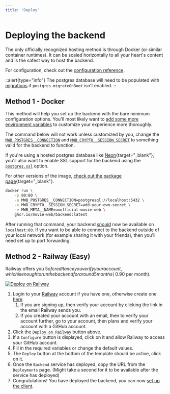 ```yaml
---
title: 'Deploy'
---
```


# Deploying the backend

The only officially recognized hosting method is through Docker (or similar container runtimes). It can be scaled horizontally to all your heart's content and is the safest way to host the backend.

For configuration, check out the [configuration reference](2.configuration.md).

::alert{type="info"}
The postgres database will need to be populated with [migrations](0.introduction.md#migrations) if `postgres.migrateOnBoot` isn't enabled.
::

## Method 1 - Docker

This method will help you set up the backend with the bare minimum configuration options. You'll most likely want to [add some more environment variables](2.configuration.md) to customize your experience more thoroughly.

The command below will not work unless customized by you, change the [`MWB_POSTGRES__CONNECTION`](2.configuration.md#postgresconnection) and [`MWB_CRYPTO__SESSION_SECRET`](2.configuration.md#cryptosessionsecret) to something valid for the backend to function.

If you're using a hosted postgres database like [Neon](https://neon.tech/){target="\_blank"}, you'll also want to enable SSL support for the backend using the [`postgres.ssl`](2.configuration.md#postgresssl) option.

For other versions of the image, [check out the package page](https://github.com/movie-web/backend/pkgs/container/backend){target="\_blank"}.

```sh
docker run \
    -p 80:80 \
    -e MWB_POSTGRES__CONNECTION=postgresql://localhost:5432 \
    -e MWB_CRYPTO__SESSION_SECRET=add-your-own-secret \
    -e MWB_META__NAME=unofficial-movie-web \
    ghcr.io/movie-web/backend:latest
```

After running that command, your backend [_should_](../1.self-hosting/4.troubleshooting.md) now be available on `localhost:80`. If you want to be able to connect to the backend outside of your local network (for example sharing it with your friends), then you'll need set up to port forwarding.

## Method 2 - Railway (Easy)

Railway offers you $5 of credit once you verify your account, which is enough to run the backend for around 5 months (~$0.90 per month).

[![Deploy on Railway](https://railway.app/button.svg)](https://railway.app/template/TS4mw5)

1. Login to your [Railway](https://railway.app) account if you have one, otherwise create one [here](https://railway.app/login).
   1. If you are signing up, then verify your account by clicking the link in the email Railway sends you.
   1. If you created your account with an email, then to verify your account further, go to your account, then plans and verify your account with a GitHub account.
1. Click the [`Deploy on Railway`](https://railway.app/template/TS4mw5) button above.
1. If a `Configure` button is displayed, click on it and allow Railway to access your GitHub account. 
1. Fill in the required variables or change the default values.
1. The `Deploy` button at the bottom of the template should be active, click on it.
1. Once the `Backend` service has deployed, copy the URL from the `Deployments` page. (Might take a second for it to be available after the service has deployed)
1. Congratulations! You have deployed the backend, you can now [set up the client](../1.self-hosting/2.use-backend.md).
